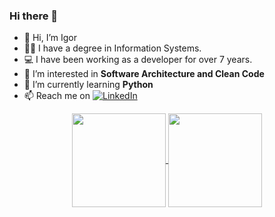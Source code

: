 ### Hi there 👋
<!-- <p align="left"> <img src="https://komarev.com/ghpvc/?username=igormotta92&color=blue" alt="Profile views" /> </p> -->

- 👋 Hi, I’m Igor
- 👨‍🎓 I have a degree in Information Systems. 
- 💻 I have been working as a developer for over 7 years.
- 👀 I’m interested in **Software Architecture and Clean Code**
- 🌱 I’m currently learning **Python**
- 📫 Reach me on <a href="https://www.linkedin.com/in/igor-almeida-dev/"><img src="https://img.shields.io/badge/Linkedin-0077b5?style=flat&logo=linkedin" alt="LinkedIn" /></a>

<div align=center>
    <a href="https://github.com/igormotta92">
        <img height="150em" align="center" src="https://github-readme-stats.vercel.app/api?username=igormotta92&theme=github_dark&show_icons=true"/>
        <img height="150em" align="center" src="https://github-readme-stats.vercel.app/api/top-langs/?username=igormotta92&layout=compact&theme=github_dark"/>
    </a>
</div>

<!--
Links:
https://github.com/anuraghazra/github-readme-stats/blob/master/themes/README.md
https://shields.io/
https://support.zendesk.com/hc/pt-br/articles/4408846544922
https://docs.pipz.com/central-de-ajuda/learning-center/guia-basico-de-markdown#open
https://github.com/antonkomarev/github-profile-views-counter

icons:
https://gist.github.com/rxaviers/7360908
https://github.com/ikatyang/emoji-cheat-sheet/blob/master/README.md

**igormotta92/igormotta92** is a ✨ _special_ ✨ repository because its `README.md` (this file) appears on your GitHub profile.

Here are some ideas to get you started:

- 🔭 I’m currently working on ...
- 🌱 I’m currently learning ...
- 👯 I’m looking to collaborate on ...
- 🤔 I’m looking for help with ...
- 💬 Ask me about ...
- 📫 How to reach me: ...
- 😄 Pronouns: ...
- ⚡ Fun fact: ...
-->
